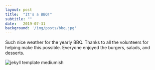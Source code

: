 ```yaml
---
layout: post
title:  "It's a BBQ!"
subtitle: ""
date:   2019-07-31 
background: '/img/posts/bbq.jpg'
---
```


<p>Such nice weather for the yearly BBQ. Thanks to all the volunteers for helping make this possible. Everyone enjoyed the burgers, salads, and desserts.</p>

![jekyll template mediumish]({{site.baseurl}}/assets/images/cake2.jpg)
